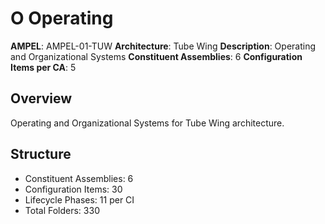 # O Operating

**AMPEL**: AMPEL-01-TUW
**Architecture**: Tube Wing
**Description**: Operating and Organizational Systems
**Constituent Assemblies**: 6
**Configuration Items per CA**: 5

## Overview
Operating and Organizational Systems for Tube Wing architecture.

## Structure
- Constituent Assemblies: 6
- Configuration Items: 30
- Lifecycle Phases: 11 per CI
- Total Folders: 330
